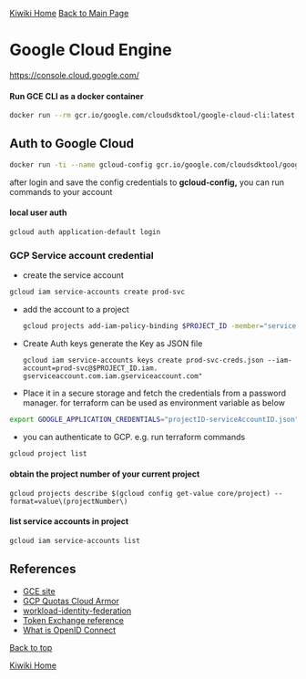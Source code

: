 [Kiwiki Home](/../../)
[Back to Main Page](./readme.md)

# Google Cloud Engine

https://console.cloud.google.com/

#### Run GCE CLI as a docker container

```bash
docker run --rm gcr.io/google.com/cloudsdktool/google-cloud-cli:latest gcloud version
```

## Auth to Google Cloud

```bash
docker run -ti --name gcloud-config gcr.io/google.com/cloudsdktool/google-cloud-cli gcloud auth login
```

after login and save the config credentials to  **gcloud-config,** you can run commands to your account

#### local user auth

```bash
gcloud auth application-default login
```

### GCP Service account credential

* create the service account
```bash
gcloud iam service-accounts create prod-svc
```
* add the account to a project
  ```bash
  gcloud projects add-iam-policy-binding $PROJECT_ID -member="serviceAccount:prod-svc@$PROJECT_ID -roles"roles/owner"
  ```
* Create Auth keys generate the Key as JSON file
  ```
  gcloud iam service-accounts keys create prod-svc-creds.json --iam-account=prod-svc@$PROJECT_ID.iam.
  gserviceaccount.com.iam.gserviceaccount.com"
  ```
* Place it in a secure storage and fetch the credentials from a password manager. for terraform can be used as environment variable as below

```bash
export GOOGLE_APPLICATION_CREDENTIALS="projectID-serviceAccountID.json"
```

* you can authenticate to GCP. e.g. run terraform commands

```bash
gcloud project list
```
#### obtain the project number of your current project
```shell
gcloud projects describe $(gcloud config get-value core/project) --format=value\(projectNumber\)
```

#### list service accounts in project
```bash
gcloud iam service-accounts list
```

## References

- [GCE site](https://cloud.google.com/sdk/docs/downloads-docker)
- [GCP Quotas Cloud Armor](https://cloud.google.com/armor/quotas)
- [workload-identity-federation](https://cloud.google.com/iam/docs/workload-identity-federation)
- [Token Exchange reference](https://datatracker.ietf.org/doc/html/rfc8693)
- [What is OpenID Connect](https://openid.net/developers/how-connect-works/)

[Back to top](#)

[Kiwiki Home](/../../)
